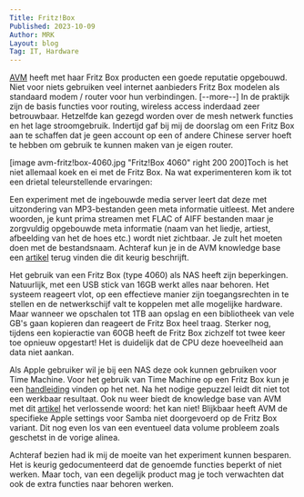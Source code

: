 ```yaml
---
Title: Fritz!Box
Published: 2023-10-09
Author: MRK
Layout: blog
Tag: IT, Hardware
---
```

[AVM](https://avm.de) heeft met haar Fritz Box producten een goede reputatie opgebouwd. Niet voor niets gebruiken veel internet aanbieders Fritz Box modelen als standaard modem / router voor hun verbindingen.
[--more--]
In de praktijk zijn de basis functies voor routing, wireless access inderdaad zeer betrouwbaar. Hetzelfde kan gezegd worden over de mesh netwerk functies en het lage stroomgebruik. Indertijd gaf bij mij de doorslag om een Fritz Box aan te schaffen dat je geen account op een of andere Chinese server hoeft te hebben om gebruik te kunnen maken van je eigen router.

[image avm-fritz!box-4060.jpg "Fritz!Box 4060" right 200 200]Toch is het niet allemaal koek en ei met de Fritz Box. Na wat experimenteren kom ik tot een drietal teleurstellende ervaringen:

Een experiment met de ingebouwde media server leert dat deze met uitzondering van MP3-bestanden geen meta informatie uitleest. Met andere woorden, je kunt prima streamen met FLAC of AIFF bestanden maar je zorgvuldig opgebouwde meta informatie (naam van het liedje, artiest, afbeelding van het de hoes etc.) wordt niet zichtbaar. Je zult het moeten doen met de bestandsnaam. Achteraf kun je in de AVM knowledge base een [artikel](https://nl.avm.de/service/knowledge-base/dok/FRITZ-Box-4060/1074_Door-Media-Server-ondersteunde-bestandsindelingen/) terug vinden die dit keurig beschrijft.

Het gebruik van een Fritz Box (type 4060) als NAS heeft zijn beperkingen. Natuurlijk, met een USB stick van 16GB werkt alles naar behoren. Het systeem reageert vlot, op een effectieve manier zijn toegangsrechten in te stellen en de netwerkschijf valt te koppelen met alle mogelijke hardware. Maar wanneer we opschalen tot 1TB aan opslag en een bibliotheek van vele GB's gaan kopieren dan reageert de Fritz Box heel traag. Sterker nog, tijdens een kopieractie van 60GB heeft de Fritz Box zichzelf tot twee keer toe opnieuw opgestart! Het is duidelijk dat de CPU deze hoeveelheid aan data niet aankan.

Als Apple gebruiker wil je bij een NAS deze ook kunnen gebruiken voor Time Machine. Voor het gebruik van Time Machine op een Fritz Box kun je een [handleiding](https://www.tutonaut.de/en/How-to-use-time-machine-with-fritzbox/) vinden op het net. Na het nodige gepuzzel leidt dit niet tot een werkbaar resultaat. Ook nu weer biedt de knowledge base van AVM met dit [artikel](https://nl.avm.de/service/knowledge-base/dok/FRITZ-Box-4060/1065_Met-FRITZ-Box-verbonden-opslag-NAS-in-combinatie-met-Apple-Time-Machine-gebruiken/) het verlossende woord: het kan niet! Blijkbaar heeft AVM de specifieke Apple settings voor Samba niet doorgevoerd op de Fritz Box variant. Dit nog even los van een eventueel data volume probleem zoals geschetst in de vorige alinea.

Achteraf bezien had ik mij de moeite van het experiment kunnen besparen. Het is keurig gedocumenteerd dat de genoemde functies beperkt of niet werken. Maar toch, van een degelijk product mag je toch verwachten dat ook de extra functies naar behoren werken.